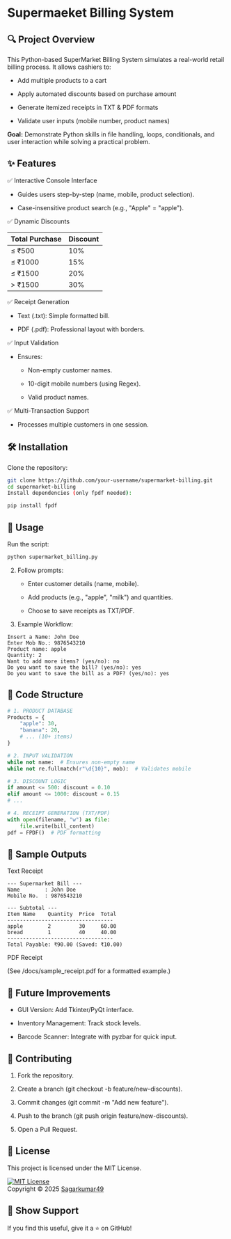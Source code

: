 # Supermaeket Billing System

## 🔍 Project Overview

This Python-based SuperMarket Billing System simulates a real-world retail billing process.
It allows cashiers to:

- Add multiple products to a cart

- Apply automated discounts based on purchase amount

- Generate itemized receipts in TXT & PDF formats

- Validate user inputs (mobile number, product names)

**Goal:** Demonstrate Python skills in file handling, loops, conditionals, and user interaction while solving a practical problem.

## ✨ Features

✅ Interactive Console Interface

- Guides users step-by-step (name, mobile, product selection).

- Case-insensitive product search (e.g., "Apple" = "apple").

✅ Dynamic Discounts

 Total Purchase |	Discount 
----------------|-----------
≤ ₹500	        | 10% 
≤ ₹1000	        | 15% 
≤ ₹1500	        | 20%
| > ₹1500	        | 30%      |

✅ Receipt Generation

- Text (.txt): Simple formatted bill.

- PDF (.pdf): Professional layout with borders.

✅ Input Validation

- Ensures:

    - Non-empty customer names.

    - 10-digit mobile numbers (using Regex).

    - Valid product names.

✅ Multi-Transaction Support

- Processes multiple customers in one session.

## 🛠️ Installation

Clone the repository:

```bash
git clone https://github.com/your-username/supermarket-billing.git
cd supermarket-billing
Install dependencies (only fpdf needed):
```
```bash
pip install fpdf
```
## 🚀 Usage

Run the script:

```bash
python supermarket_billing.py
```
2. Follow prompts:

    - Enter customer details (name, mobile).

    - Add products (e.g., "apple", "milk") and quantities.

    - Choose to save receipts as TXT/PDF.

3. Example Workflow:

```plaintext
Insert a Name: John Doe  
Enter Mob No.: 9876543210  
Product name: apple  
Quantity: 2  
Want to add more items? (yes/no): no  
Do you want to save the bill? (yes/no): yes  
Do you want to save the bill as a PDF? (yes/no): yes
```  
## 🧩 Code Structure

```python
# 1. PRODUCT DATABASE
Products = {
    "apple": 30,
    "banana": 20,
    # ... (10+ items)
}

# 2. INPUT VALIDATION
while not name:  # Ensures non-empty name
while not re.fullmatch(r"\d{10}", mob):  # Validates mobile

# 3. DISCOUNT LOGIC
if amount <= 500: discount = 0.10
elif amount <= 1000: discount = 0.15
# ...

# 4. RECEIPT GENERATION (TXT/PDF)
with open(filename, "w") as file:
    file.write(bill_content)
pdf = FPDF()  # PDF formatting

```
## 📸 Sample Outputs
Text Receipt

~~~plaintext
--- Supermarket Bill ---  
Name        : John Doe  
Mobile No.  : 9876543210  

--- Subtotal ---  
Item Name    Quantity  Price  Total  
----------------------------------  
apple        2         30     60.00  
bread        1         40     40.00  
----------------------------------  
Total Payable: ₹90.00 (Saved: ₹10.00)
~~~ 
PDF Receipt

(See /docs/sample_receipt.pdf for a formatted example.)

## 🔮 Future Improvements

- GUI Version: Add Tkinter/PyQt interface.

- Inventory Management: Track stock levels.

- Barcode Scanner: Integrate with pyzbar for quick input.

## 🤝 Contributing

1. Fork the repository.

2. Create a branch (git checkout -b feature/new-discounts).

3. Commit changes (git commit -m "Add new feature").

4. Push to the branch (git push origin feature/new-discounts).

5. Open a Pull Request.

## 📜 License
This project is licensed under the MIT License.

[![MIT License](https://img.shields.io/badge/License-MIT-green.svg)](./LICENSE)  
Copyright © 2025 [Sagarkumar49](https://github.com/Sagarkumar49)

## 🌟 Show Support

If you find this useful, give it a ⭐ on GitHub!
